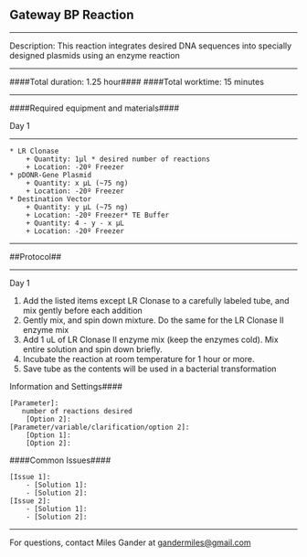 Gateway BP Reaction
--------------
- - - - - - - - - - - - - - - - - - - - - - - - - - - - - - - - - - - - - - - - - - - -
Description: This reaction integrates desired DNA sequences into specially designed plasmids using an enzyme reaction

- - - - - - - - - - - - - - - - - - - - - - - - - - - - - - - - - - - - - - - - - - - -
####Total duration: 1.25 hour####
####Total worktime: 15 minutes
    
- - - - - - - - - - - - - - - - - - - - - - - - - - - - - - - - - - - - - - - - - - - -

####Required equipment and materials####

Day 1

  
------

    * LR Clonase
        + Quantity: 1µl * desired number of reactions
        + Location: -20º Freezer
    * pDONR-Gene Plasmid
        + Quantity: x µL (~75 ng)
        + Location: -20º Freezer
    * Destination Vector
        + Quantity: y µL (~75 ng)
        + Location: -20º Freezer* TE Buffer
        + Quantity: 4 - y - x µL
        + Location: -20º Freezer

- - - - - - - - - - - - - - - - - - - - - - - - - - - - - - - - - - - - - - - - - - - - 

##Protocol##

-----

Day 1

1. Add the listed items except LR Clonase to a carefully labeled tube, and mix gently before each addition
2. Gently mix, and spin down mixture.  Do the same for the LR Clonase II enzyme mix
3. Add 1 uL of LR Clonase II enzyme mix (keep the enzymes cold).  Mix entire solution and spin down briefly.
4. Incubate the reaction at room temperature for 1 hour or more.
5. Save tube as the contents will be used in a bacterial transformation


Information and Settings####

    [Parameter]:
       number of reactions desired
        [Option 2]:
    [Parameter/variable/clarification/option 2]:
        [Option 1]:
        [Option 2]:


####Common Issues####

    [Issue 1]:
        - [Solution 1]:
        - [Solution 2]:
    [Issue 2]:
        - [Solution 1]:
        - [Solution 2]:
- - - - - - - - - - - - - - - - - - - - - - - - - - - - - - - - - - - - - - - - - - - - 
       
For questions, contact Miles Gander at gandermiles@gmail.com    
